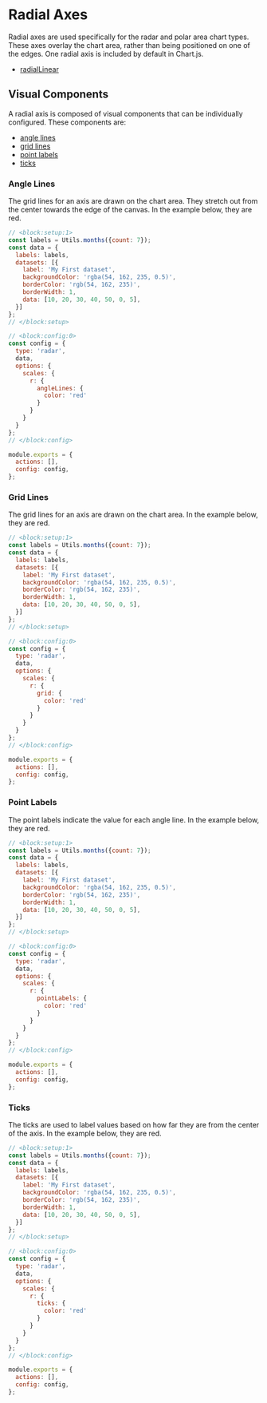 # Radial Axes

Radial axes are used specifically for the radar and polar area chart types. These axes overlay the chart area, rather than being positioned on one of the edges. One radial axis is included by default in Chart.js.

* [radialLinear](./linear.mdx)

## Visual Components

A radial axis is composed of visual components that can be individually configured. These components are:

* [angle lines](#angle-lines)
* [grid lines](#grid-lines)
* [point labels](#point-labels)
* [ticks](#ticks)

### Angle Lines

The grid lines for an axis are drawn on the chart area. They stretch out from the center towards the edge of the canvas. In the example below, they are red.

```js chart-editor
// <block:setup:1>
const labels = Utils.months({count: 7});
const data = {
  labels: labels,
  datasets: [{
    label: 'My First dataset',
    backgroundColor: 'rgba(54, 162, 235, 0.5)',
    borderColor: 'rgb(54, 162, 235)',
    borderWidth: 1,
    data: [10, 20, 30, 40, 50, 0, 5],
  }]
};
// </block:setup>

// <block:config:0>
const config = {
  type: 'radar',
  data,
  options: {
    scales: {
      r: {
        angleLines: {
          color: 'red'
        }
      }
    }
  }
};
// </block:config>

module.exports = {
  actions: [],
  config: config,
};
```

### Grid Lines

The grid lines for an axis are drawn on the chart area. In the example below, they are red.

```js chart-editor
// <block:setup:1>
const labels = Utils.months({count: 7});
const data = {
  labels: labels,
  datasets: [{
    label: 'My First dataset',
    backgroundColor: 'rgba(54, 162, 235, 0.5)',
    borderColor: 'rgb(54, 162, 235)',
    borderWidth: 1,
    data: [10, 20, 30, 40, 50, 0, 5],
  }]
};
// </block:setup>

// <block:config:0>
const config = {
  type: 'radar',
  data,
  options: {
    scales: {
      r: {
        grid: {
          color: 'red'
        }
      }
    }
  }
};
// </block:config>

module.exports = {
  actions: [],
  config: config,
};
```

### Point Labels

The point labels indicate the value for each angle line. In the example below, they are red.

```js chart-editor
// <block:setup:1>
const labels = Utils.months({count: 7});
const data = {
  labels: labels,
  datasets: [{
    label: 'My First dataset',
    backgroundColor: 'rgba(54, 162, 235, 0.5)',
    borderColor: 'rgb(54, 162, 235)',
    borderWidth: 1,
    data: [10, 20, 30, 40, 50, 0, 5],
  }]
};
// </block:setup>

// <block:config:0>
const config = {
  type: 'radar',
  data,
  options: {
    scales: {
      r: {
        pointLabels: {
          color: 'red'
        }
      }
    }
  }
};
// </block:config>

module.exports = {
  actions: [],
  config: config,
};
```

### Ticks

The ticks are used to label values based on how far they are from the center of the axis. In the example below, they are red.

```js chart-editor
// <block:setup:1>
const labels = Utils.months({count: 7});
const data = {
  labels: labels,
  datasets: [{
    label: 'My First dataset',
    backgroundColor: 'rgba(54, 162, 235, 0.5)',
    borderColor: 'rgb(54, 162, 235)',
    borderWidth: 1,
    data: [10, 20, 30, 40, 50, 0, 5],
  }]
};
// </block:setup>

// <block:config:0>
const config = {
  type: 'radar',
  data,
  options: {
    scales: {
      r: {
        ticks: {
          color: 'red'
        }
      }
    }
  }
};
// </block:config>

module.exports = {
  actions: [],
  config: config,
};
```

